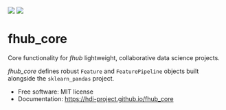 [![][pypi-img]][pypi-url] [![][travis-img]][travis-url]

# fhub_core

Core functionality for *fhub* lightweight, collaborative data science projects.

*fhub_core* defines robust `Feature` and `FeaturePipeline` objects built
alongside the `sklearn_pandas` project.

- Free software: MIT license
- Documentation: https://hdi-project.github.io/fhub_core

[travis-img]: https://travis-ci.org/HDI-Project/fhub_core.svg?branch=master
[travis-url]: https://travis-ci.org/HDI-Project/fhub_core
[pypi-img]: https://img.shields.io/pypi/v/fhub_core.svg
[pypi-url]: https://pypi.python.org/pypi/fhub_core
